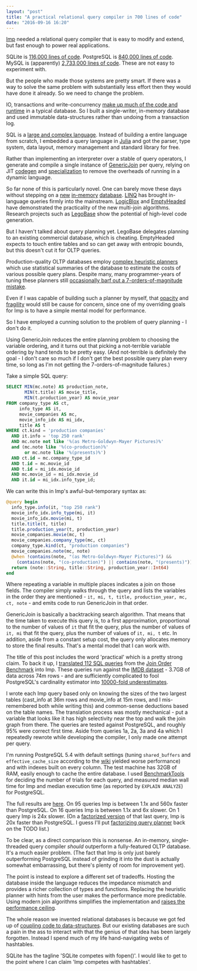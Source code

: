 ```yaml
---
layout: "post"
title: "A practical relational query compiler in 700 lines of code"
date: "2016-09-16 16:20"
---
```


[Imp](https://github.com/jamii/imp/) needed a relational query compiler that is easy to modify and extend, but fast enough to power real applications.

SQLite is [116,000 lines of code](https://www.sqlite.org/testing.html). PostgreSQL is [840,000 lines of code](https://www.openhub.net/p/postgres/). MySQL is (apparently) [2,733,000 lines of code](https://www.openhub.net/p/mysql). These are not easy to experiment with.

But the people who made those systems are pretty smart. If there was a way to solve the same problem with substantially less effort then they would have done it already. So we need to change the problem. 

IO, transactions and write-concurrency [make up much of the code and runtime](http://nms.csail.mit.edu/~stavros/pubs/OLTP_sigmod08.pdf) in a typical database. So I built a single-writer, in-memory database and used immutable data-structures rather than undoing from a transaction log.

SQL is a [large and complex language](https://mariadb.com/kb/en/sql-99/). Instead of building a entire language from scratch, I embedded a query language in [Julia](http://julialang.org/) and got the parser, type system, data layout, memory management and standard library for free.

Rather than implementing an interpreter over a stable of query operators, I generate and compile a single instance of [GenericJoin](https://arxiv.org/pdf/1310.3314.pdf) per query, relying on JIT [codegen](http://docs.julialang.org/en/release-0.5/manual/metaprogramming/#generated-functions) and [specialization](https://arxiv.org/pdf/1209.5145v1.pdf) to remove the overheads of running in a dynamic language.

So far none of this is particularly novel. One can barely move these days without stepping on a [new](http://hyper-db.de/) [in-memory](http://www.memsql.com/) [database](https://en.wikipedia.org/wiki/VoltDB). [LINQ](https://en.wikipedia.org/wiki/Language_Integrated_Query) has brought in-language queries firmly into the mainstream. [LogicBlox](http://www.logicblox.com/) and [EmptyHeaded](https://github.com/HazyResearch/EmptyHeaded) have demonstrated the practicality of the new multi-join algorithms. Research projects such as [LegoBase](http://www.vldb.org/pvldb/vol7/p853-klonatos.pdf) show the potential of high-level code generation.

But I haven't talked about query planning yet. LegoBase delegates planning to an existing commercial database, which is cheating. EmptyHeaded expects to touch entire tables and so can get away with entropic bounds, but this doesn't cut it for OLTP queries. 

Production-quality OLTP databases employ [complex heuristic planners](http://www.neilconway.org/talks/optimizer/optimizer.pdf) which use statistical summaries of the database to estimate the costs of various possible query plans. Despite many, many programmer-years of tuning these planners still [occasionally barf out a 7-orders-of-magnitude mistake](http://db.cs.berkeley.edu/cs286/papers/queryopt-sigmodblog2014.pdf). 

Even if I was capable of building such a planner by myself, that [opacity](http://s3-ap-southeast-1.amazonaws.com/erbuc/files/3eda2d05-9e83-48bd-948d-e61516be43df.pdf) and [fragility](http://web.eecs.umich.edu/~mozafari/php/data/uploads/sigmod_2015.pdf) would still be cause for concern, since one of my overriding goals for Imp is to have a simple mental model for performance. 

So I have employed a cunning solution to the problem of query planning - I don't do it.

Using GenericJoin reduces the entire planning problem to choosing the variable ordering, and it turns out that picking a not-terrible variable ordering by hand tends to be pretty easy. (And not-terrible is definitely the goal - I don't care so much if I don't get the best possible query plan every time, so long as I'm not getting the 7-orders-of-magnitude failures.)

Take a simple SQL query:

``` sql
SELECT MIN(mc.note) AS production_note,
       MIN(t.title) AS movie_title,
       MIN(t.production_year) AS movie_year
FROM company_type AS ct,
     info_type AS it,
     movie_companies AS mc,
     movie_info_idx AS mi_idx,
     title AS t
WHERE ct.kind = 'production companies'
  AND it.info = 'top 250 rank'
  AND mc.note not like '%(as Metro-Goldwyn-Mayer Pictures)%'
  and (mc.note like '%(co-production)%'
       or mc.note like '%(presents)%')
  AND ct.id = mc.company_type_id
  AND t.id = mc.movie_id
  AND t.id = mi_idx.movie_id
  AND mc.movie_id = mi_idx.movie_id
  AND it.id = mi_idx.info_type_id;
```

We can write this in Imp's awful-but-temporary syntax as:

``` julia
@query begin 
  info_type.info(it, "top 250 rank")
  movie_info_idx.info_type(mi, it)
  movie_info_idx.movie(mi, t)
  title.title(t, title)
  title.production_year(t, production_year)
  movie_companies.movie(mc, t)
  movie_companies.company_type(mc, ct)
  company_type.kind(ct, "production companies")
  movie_companies.note(mc, note)
  @when !contains(note, "(as Metro-Goldwyn-Mayer Pictures)") &&
    (contains(note, "(co-production)") || contains(note, "(presents)"))
  return (note::String, title::String, production_year::Int64)
end
```

Where repeating a variable in multiple places indicates a join on those fields. The compiler simply walks through the query and lists the variables in the order they are mentioned - `it, mi, t, title, production_year, mc, ct, note` - and emits code to run GenericJoin in that order. 

GenericJoin is basically a backtracking search algorithm. That means that the time taken to execute this query is, to a first approximation, proportional to the number of values of `it` that fit the query, plus the number of values of `it, mi` that fit the query, plus the number of values of `it, mi, t` etc. In addition, aside from a constant setup cost, the query only allocates memory to store the final results. That's a mental model that I can work with.

The title of this post includes the word 'practical' which is a pretty strong claim. To back it up, I [translated 112 SQL queries](https://github.com/jamii/imp/blob/fdfad0b0ce686aaab7e9077667d38d25aa4d11f5/examples/Job.jl) from the [Join Order Benchmark](http://www.vldb.org/pvldb/vol9/p204-leis.pdf) into Imp. These queries run against the [IMDB dataset](http://www.imdb.com/interfaces) - 3.7GB of data across 74m rows - and are sufficiently complicated to fool PostgreSQL's cardinality estimator into [10000-fold underestimates](http://i.imgur.com/FMBrjy8.png). 

I wrote each Imp query based only on knowing the sizes of the two largest tables (cast_info at 36m rows and movie_info at 15m rows, and I mis-remembered both while writing this) and common-sense deductions based on the table names. The translation process was mostly mechanical - put a variable that looks like it has high selectivity near the top and walk the join graph from there. The queries are tested against PostgreSQL, and roughly 95% were correct first time. Aside from queries 1a, 2a, 3a and 4a which I repeatedly rewrote while developing the compiler, I only made one attempt per query.

I'm running PostgreSQL 5.4 with default settings (tuning `shared_buffers` and `effective_cache_size` according to the [wiki](https://wiki.postgresql.org/wiki/Tuning_Your_PostgreSQL_Server) yielded worse performance) and with indexes built on every column. The test machine has 32GB of RAM, easily enough to cache the entire database. I used [BenchmarkTools](https://github.com/JuliaCI/BenchmarkTools.jl) for deciding the number of trials for each query, and measured median wall time for Imp and median execution time (as reported by `EXPLAIN ANALYZE`) for PostgreSQL.

The full results are [here](https://docs.google.com/spreadsheets/d/1X3kBUYrTZSBfUPzJ2DLtdjp97rcPBE-AKner5KUzScc/edit?usp=sharing). On 95 queries Imp is between 1.1x and 560x faster than PostgreSQL. On 16 queries Imp is between 1.1x and 6x slower. On 1 query Imp is 24x slower. (On a [factorized version](https://github.com/jamii/imp/blob/fdfad0b0ce686aaab7e9077667d38d25aa4d11f5/examples/Job.jl#L2837-L2930) of that last query, Imp is 20x faster than PostgreSQL. I guess I'll put [factorizing query planner](https://arxiv.org/abs/1504.04044) back on the TODO list.)

To be clear, as a direct comparison this is nonsense. An in-memory, single-threaded query compiler *should* outperform a fully-featured OLTP database. It's a much easier problem. (The fact that Imp is only just barely outperforming PostgreSQL instead of grinding it into the dust is actually somewhat embarrassing, but there's plenty of room for improvement yet).

The point is instead to explore a different set of tradeoffs. Hosting the database inside the language reduces the impedance mismatch and provides a richer collection of types and functions. Replacing the heuristic planner with hints from the user makes the performance more predictable. Using modern join algorithms simplifies the implementation and [raises the performance ceiling](https://pdfs.semanticscholar.org/cd49/d6f4b86ae47d7d08dd7deccecdc424797aa7.pdf).

The whole reason we invented relational databases is because we got fed up of [coupling code to data-structures](https://en.wikipedia.org/wiki/Data_independence). But our existing databases are such a pain in the ass to interact with that the genius of that idea has been largely forgotten. Instead I spend much of my life hand-navigating webs of hashtables.

SQLite has the tagline 'SQLite competes with fopen()'. I would like to get to the point where I can claim 'Imp competes with hashtables'.
